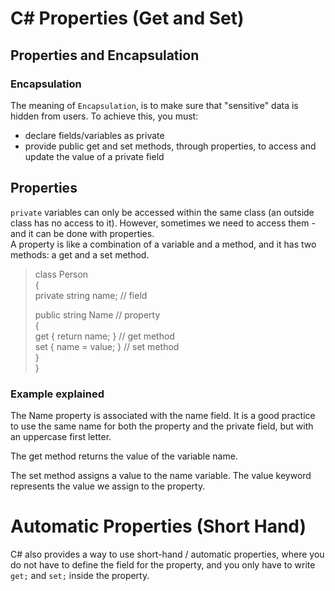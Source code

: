 # C# Properties (Get and Set)
## Properties and Encapsulation
### Encapsulation
The meaning of `Encapsulation`, is to make sure that "sensitive" data is hidden from users. To achieve this, you must:

* declare fields/variables as private
* provide public get and set methods, through properties, to access and update the value of a private field

## Properties
`private` variables can only be accessed within the same class (an outside class has no access to it). However, sometimes we need to access them - and it can be done with properties.<br>
A property is like a combination of a variable and a method, and it has two methods: a get and a set method.
<blockquote>
class Person<br>
{<br>
  private string name; // field<br>

  public string Name   // property<br>
  {<br>
    get { return name; }   // get method<br>
    set { name = value; }  // set method<br>
  }<br>
}<br>
</blockquote>

### Example explained
The Name property is associated with the name field. It is a good practice to use the same name for both the property and the private field, but with an uppercase first letter.<br>

The get method returns the value of the variable name.<br>

The set method assigns a value to the name variable. The value keyword represents the value we assign to the property.<br>

# Automatic Properties (Short Hand)
C# also provides a way to use short-hand / automatic properties, where you do not have to define the field for the property, and you only have to write `get;` and `set;` inside the property.<br>
